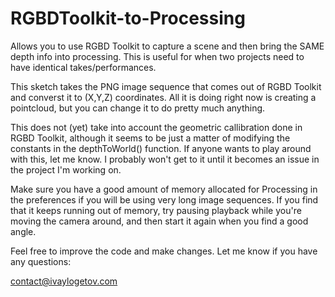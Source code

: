 RGBDToolkit-to-Processing
=========================

Allows you to use RGBD Toolkit to capture a scene and then bring the SAME depth info into processing. This is useful for when two projects need to have identical takes/performances.

This sketch takes the PNG image sequence that comes out of RGBD Toolkit and converst it to (X,Y,Z) coordinates. All it is doing right now is creating a pointcloud, but you can change it to do pretty much anything.

This does not (yet) take into account the geometric callibration done in RGBD Toolkit, although it seems to be just a matter of modifying the constants in the depthToWorld() function. If anyone wants to play around with this, let me know. I probably won't get to it until it becomes an issue in the project I'm working on.

Make sure you have a good amount of memory allocated for Processing in the preferences if you will be using very long image sequences. If you find that it keeps running out of memory, try pausing playback while you're moving the camera around, and then start it again when you find a good angle.

Feel free to improve the code and make changes. Let me know if you have any questions:

contact@ivaylogetov.com
